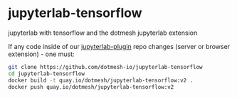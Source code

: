 # jupyterlab-tensorflow

jupyterlab with tensorflow and the dotmesh jupyterlab extension

If any code inside of our [jupyterlab-plugin](https://github.com/dotmesh-io/jupyterlab-plugin) repo changes (server or browser extension) - one must:

```bash
git clone https://github.com/dotmesh-io/jupyterlab-tensorflow
cd jupyterlab-tensorflow
docker build -t quay.io/dotmesh/jupyterlab-tensorflow:v2 .
docker push quay.io/dotmesh/jupyterlab-tensorflow:v2
```
